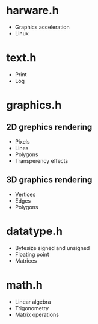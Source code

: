 # harware.h
* Graphics acceleration
* Linux

# text.h
* Print
* Log

# graphics.h
## 2D grephics rendering
* Pixels
* Lines
* Polygons
* Transperency effects
## 3D graphics rendering
* Vertices
* Edges
* Polygons

# datatype.h
* Bytesize signed and unsigned
* Floating point
* Matrices

# math.h
* Linear algebra
* Trigonometry
* Matrix operations
